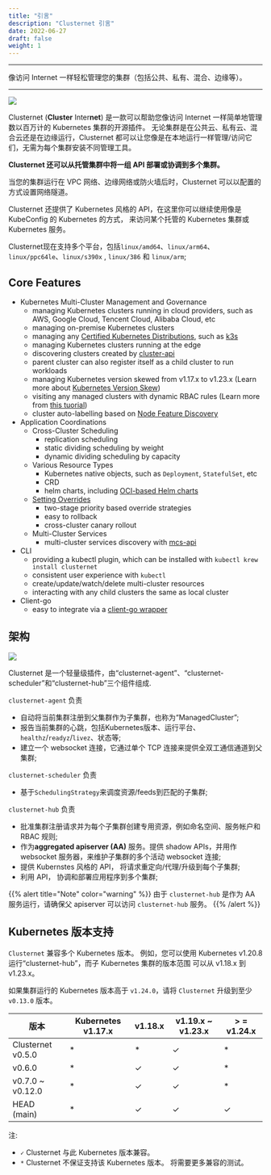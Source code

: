 ```yaml
---
title: "引言"
description: "Clusternet 引言"
date: 2022-06-27
draft: false
weight: 1
---
```


----

像访问 Internet 一样轻松管理您的集群（包括公共、私有、混合、边缘等）。

----

![](/images/clusternet-in-a-nutshell.png)

Clusternet (**Cluster** Inter**net**) 是一款可以帮助您像访问 Internet 一样简单地管理数以百万计的 Kubernetes 集群的开源插件。
无论集群是在公共云、私有云、混合云还是在边缘运行，Clusternet 都可以让您像是在本地运行一样管理/访问它们，无需为每个集群安装不同管理工具。

**Clusternet 还可以从托管集群中将一组 API 部署或协调到多个集群。**

当您的集群运行在 VPC 网络、边缘网络或防火墙后时，Clusternet 可以以配置的方式设置网络隧道。

Clusternet 还提供了 Kubernetes 风格的 API，在这里你可以继续使用像是 KubeConfig 的 Kubernetes 的方式， 来访问某个托管的 Kubernetes 集群或 Kubernetes 服务。

Clusternet现在支持多个平台，包括`linux/amd64`、`linux/arm64`、`linux/ppc64le`、`linux/s390x`
, `linux/386` 和 `linux/arm`;

## Core Features

- Kubernetes Multi-Cluster Management and Governance
  - managing Kubernetes clusters running in cloud providers, such as AWS, Google Cloud, Tencent Cloud, Alibaba Cloud,
    etc
  - managing on-premise Kubernetes clusters
  - managing any [Certified Kubernetes Distributions](https://www.cncf.io/certification/software-conformance/), such
    as [k3s](https://github.com/k3s-io/k3s)
  - managing Kubernetes clusters running at the edge
  - discovering clusters created by [cluster-api](https://github.com/kubernetes-sigs/cluster-api)
  - parent cluster can also register itself as a child cluster to run workloads
  - managing Kubernetes version skewed from v1.17.x to v1.23.x (Learn more
    about [Kubernetes Version Skew](/docs/introduction/#kubernetes-version-skew))
  - visiting any managed clusters with dynamic RBAC rules (Learn more
    from [this tuorial](/docs/tutorials/cluster-management/visiting-child-clusters-with-rbac/))
  - cluster auto-labelling based on [Node Feature Discovery](https://github.com/kubernetes-sigs/node-feature-discovery)
- Application Coordinations
  - Cross-Cluster Scheduling
    - replication scheduling
    - static dividing scheduling by weight
    - dynamic dividing scheduling by capacity
  - Various Resource Types
    - Kubernetes native objects, such as `Deployment`, `StatefulSet`, etc
    - CRD
    - helm charts, including [OCI-based Helm charts](https://helm.sh/docs/topics/registries/)
  - [Setting Overrides](/docs/tutorials/multi-cluster-apps/setting-overrides/)
    - two-stage priority based override strategies
    - easy to rollback
    - cross-cluster canary rollout
  - Multi-Cluster Services
    - multi-cluster services discovery with [mcs-api](https://github.com/kubernetes-sigs/mcs-api)
- CLI
  - providing a kubectl plugin, which can be installed with `kubectl krew install clusternet`
  - consistent user experience with `kubectl`
  - create/update/watch/delete multi-cluster resources
  - interacting with any child clusters the same as local cluster
- Client-go
  - easy to integrate via
    a [client-go wrapper](https://github.com/clusternet/clusternet/blob/main/examples/clientgo/READEME.md)

## 架构

![](/images/clusternet-arch.png)

Clusternet 是一个轻量级插件，由“clusternet-agent”、“clusternet-scheduler”和“clusternet-hub”三个组件组成.

`clusternet-agent` 负责

- 自动将当前集群注册到父集群作为子集群，也称为“ManagedCluster”;
- 报告当前集群的心跳，包括Kubernetes版本、运行平台、`healthz`/`readyz`/`livez`、状态等;
- 建立一个 websocket 连接，它通过单个 TCP 连接来提供全双工通信通道到父集群;

`clusternet-scheduler` 负责

- 基于`SchedulingStrategy`来调度资源/feeds到匹配的子集群;

`clusternet-hub` 负责

- 批准集群注册请求并为每个子集群创建专用资源，例如命名空间、服务帐户和 RBAC 规则;
- 作为**aggregated apiserver (AA)** 服务。提供 shadow APIs，并用作 websocket 服务器，来维护子集群的多个活动 websocket 连接;
- 提供 Kubernstes 风格的 API， 将请求重定向/代理/升级到每个子集群;
- 利用 API， 协调和部署应用程序到多个集群;

{{% alert title="Note" color="warning" %}}
由于 `clusternet-hub` 是作为 AA 服务运行，请确保父 apiserver 可以访问 `clusternet-hub` 服务。
{{% /alert %}}

## Kubernetes 版本支持

`Clusternet` 兼容多个 Kubernetes 版本。 例如，您可以使用 Kubernetes v1.20.8 运行“clusternet-hub”，而子 Kubernetes 集群的版本范围
可以从 v1.18.x 到 v1.23.x。

如果集群运行的 Kubernetes 版本高于 `v1.24.0`，请将 `Clusternet` 升级到至少 `v0.13.0` 版本。

| 版本              | Kubernetes v1.17.x | v1.18.x | v1.19.x ~ v1.23.x | > = v1.24.x |
|-------------------| ------------------ | ------- | ----------------- | ----------- |
| Clusternet v0.5.0 | \*                 | \*      | ✓                 | \*          |
| v0.6.0            | \*                 | ✓       | ✓                 | \*          |
| v0.7.0 ~ v0.12.0  | \*                 | ✓       | ✓                 | \*          |
| HEAD (main)       | \*                 | ✓       | ✓                 | ✓           |

注:

* `✓` Clusternet 与此 Kubernetes 版本兼容。
* `*` Clusternet 不保证支持该 Kubernetes 版本。 将需要更多兼容的测试。
